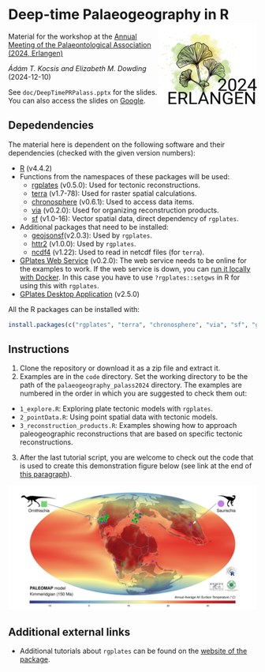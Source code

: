 # Deep-time Palaeogeography in R <img src="doc/images/PalAss_Erlangen_2024.jpg" align="right" width="200" />

Material for the workshop at the [Annual Meeting of the Palaeontological Association (2024, Erlangen)](https://www.palass.org/meetings-events/annual-meeting/2024/annual-meeting-2024-erlangen-germany-overview)

*Ádám T. Kocsis and Elizabeth M. Dowding* (2024-12-10)



See `doc/DeepTimePRPalass.pptx` for the slides. You can also access the slides on [Google](https://docs.google.com/presentation/d/1OkxWrQyLD_bGTg43Vcx6f8v8h9G-fm-2/edit?usp=drive_link&ouid=112055272057917681515&rtpof=true&sd=true). 

## Depedendencies

The material here is dependent on the following software and their dependencies (checked with the given version numbers):
- [R](https://www.r-project.org/) (v4.4.2)
- Functions from the namespaces of these packages will be used:
  - [rgplates](https://gplates.github.io/rgplates) (v0.5.0): Used for tectonic reconstructions.
  - [terra](https://rspatial.github.io/terra/) (v1.7-78): Used for raster spatial calculations.
  - [chronosphere](https://chronosphere.info/r_client/) (v0.6.1): Used to access data items.
  - [via](https://adamtkocsis.com/via/) (v0.2.0): Used for organizing reconstruction products.
  - [sf](https://r-spatial.github.io/sf/) (v1.0-16): Vector spatial data, direct dependency of `rgplates`.
- Additional packages that need to be installed:
  - [geojsonsf](https://cran.r-project.org/package=geojsonsf)(v2.0.3): Used by `rgplates`.
  - [httr2](https://httr2.r-lib.org/) (v1.0.0): Used by `rgplates`.
  - [ncdf4](https://cran.r-project.org/package=ncdf4) (v1.22): Used to read in netcdf files (for `terra`).
- [GPlates Web Service](https://gwsdoc.gplates.org/) (v0.2.0): The web service needs to be online for the examples to work. If the web service is down, you can [run it locally with Docker](https://github.com/GPlates/gplates-web-service/blob/master/docker/README.md). In this case you have to use `?rgplates::setgws` in R for using this with `rgplates`. 
- [GPlates Desktop Application](https://www.earthbyte.org/download-gplates-2-5/) (v2.5.0)
  
All the R packages can be installed with:

``` R
install.packages(c("rgplates", "terra", "chronosphere", "via", "sf", "geojsonsf", "httr2", "ncdf4"))
```
  
## Instructions 
 
1. Clone the repository or download it as a zip file and extract it.
2. Examples are in the `code` directory. Set the working directory to be the path of the `palaeogeography_palass2024` directory. The examples are numbered in the order in which you are suggested to check them out: 
  - `1_explore.R`: Exploring plate tectonic models with `rgplates`.
  - `2_pointData.R`: Using point spatial data with tectonic models.
  - `3_reconstruction_products.R`: Examples showing how to approach paleogeographic reconstructions that are based on specific tectonic reconstructions.
3. After the last tutorial script, you are welcome to check out the code that is used to create this demonstration figure below (see link at the end of [this paragraph](https://gplates.github.io/rgplates/#using-reconstructions)). 

![](doc/images/temperature.png)



## Additional external links

- Additional tutorials about `rgplates` can be found on the [website of the package](https://gplates.github.io/rgplates).
